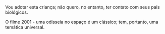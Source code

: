 Vou adotar esta criança; não quero, no entanto, ter contato com seus pais biológicos.

O filme 2001 - uma odisseia no espaço é um clássico; tem, portanto, uma temática universal.


